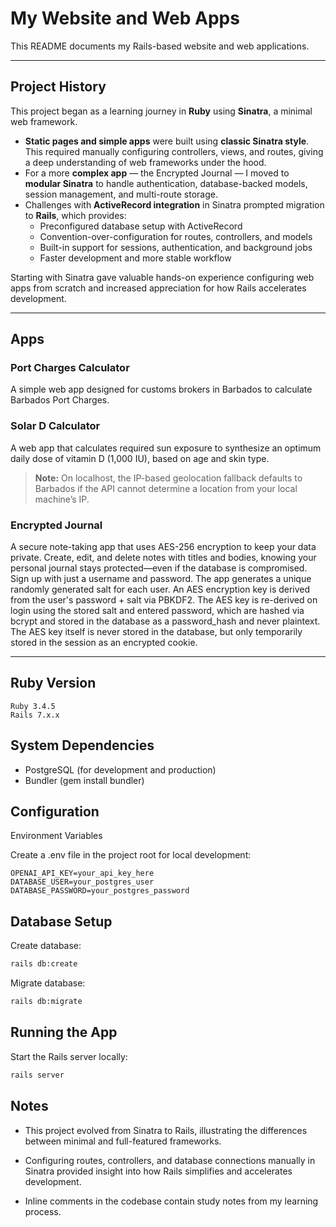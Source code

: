 # My Website and Web Apps

This README documents my Rails-based website and web applications.

---

## Project History

This project began as a learning journey in **Ruby** using **Sinatra**, a minimal web framework.

- **Static pages and simple apps** were built using **classic Sinatra style**. This required manually configuring controllers, views, and routes, giving a deep understanding of web frameworks under the hood.
- For a more **complex app** — the Encrypted Journal — I moved to **modular Sinatra** to handle authentication, database-backed models, session management, and multi-route storage. 
- Challenges with **ActiveRecord integration** in Sinatra prompted migration to **Rails**, which provides:
  - Preconfigured database setup with ActiveRecord 
  - Convention-over-configuration for routes, controllers, and models 
  - Built-in support for sessions, authentication, and background jobs 
  - Faster development and more stable workflow 

Starting with Sinatra gave valuable hands-on experience configuring web apps from scratch and increased appreciation for how Rails accelerates development.

---

## Apps

### Port Charges Calculator
A simple web app designed for customs brokers in Barbados to calculate Barbados Port Charges.

### Solar D Calculator
A web app that calculates required sun exposure to synthesize an optimum daily dose of vitamin D (1,000 IU), based on age and skin type. 
> **Note:** On localhost, the IP-based geolocation fallback defaults to Barbados if the API cannot determine a location from your local machine’s IP.

### Encrypted Journal
A secure note-taking app that uses AES-256 encryption to keep your data private. Create, edit, and delete notes with titles and bodies, knowing your personal journal stays protected—even if the database is compromised. Sign up with just a username and password. The app generates a unique randomly generated salt for each user. An AES encryption key is derived from the user's password + salt via PBKDF2. The AES key is re-derived on login using the stored salt and entered password, which are hashed via bcrypt and stored in the database as a password_hash and never plaintext. The AES key itself is never stored in the database, but only temporarily stored in the session as an encrypted cookie. 

---

## Ruby Version

```text
Ruby 3.4.5
Rails 7.x.x
```

## System Dependencies
- PostgreSQL (for development and production)
- Bundler (gem install bundler)

## Configuration
Environment Variables

Create a .env file in the project root for local development:

```text
OPENAI_API_KEY=your_api_key_here
DATABASE_USER=your_postgres_user
DATABASE_PASSWORD=your_postgres_password
```

## Database Setup
Create database:

```bash
rails db:create
```

Migrate database:

```bash
rails db:migrate
```

## Running the App
Start the Rails server locally:

```bash
rails server
```

## Notes
- This project evolved from Sinatra to Rails, illustrating the differences between minimal and full-featured frameworks.

- Configuring routes, controllers, and database connections manually in Sinatra provided insight into how Rails simplifies and accelerates development.

- Inline comments in the codebase contain study notes from my learning process.
